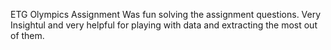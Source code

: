 ETG Olympics Assignment
Was fun solving the assignment questions. Very Insightul and very helpful for playing with data and extracting the most out of them.

